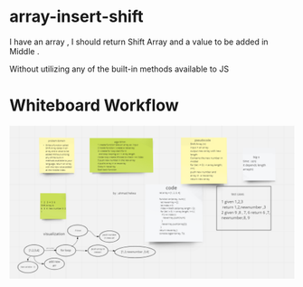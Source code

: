 # array-insert-shift
I have an array , I should return Shift Array 
 and a value to be added in Middle . 

Without utilizing any of the built-in methods available to JS 


# Whiteboard Workflow 

![Whiteboard](shift.PNG)

